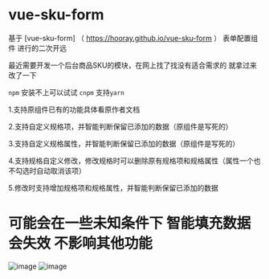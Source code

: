 # vue-sku-form

基于 [vue-sku-form] （ https://hooray.github.io/vue-sku-form ）  表单配置组件 进行的二次开远

最近需要开发一个后台商品SKU的模块，在网上找了找没有适合需求的 就拿过来改了一下

`npm` 安装不上可以试试 `cnpm`  支持`yarn`

1.支持原组件已有的功能具体看原作者文档

2.支持自定义规格项，并智能判断保留已添加的数据（原组件是写死的）

3.支持自定义规格属性，并智能判断保留已添加的数据（原组件是写死的）

4.支持规格自定义修改，修改规格时可以删除原有规格项和规格属性（属性一个也不勾选时自动取消该项）

5.修改时支持增加规格项和规格属性，并智能判断保留已添加的数据
# 可能会在一些未知条件下 智能填充数据会失效 不影响其他功能
![image](https://user-images.githubusercontent.com/70319988/138799266-d510f807-142d-4b7d-a28a-d5d1dfcd1a2b.png)
![image](https://user-images.githubusercontent.com/70319988/138799299-606f4863-1e1c-40cb-9224-c33704b39235.png)
